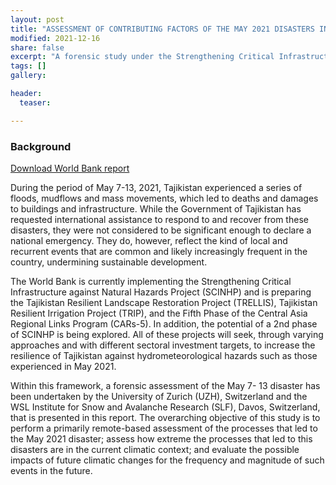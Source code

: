 ```yaml
---
layout: post
title: "ASSESSMENT OF CONTRIBUTING FACTORS OF THE MAY 2021 DISASTERS IN TAJIKISTAN [2021]"
modified: 2021-12-16
share: false
excerpt: "A forensic study under the Strengthening Critical Infrastructure against Natural Hazards Project (SCINHP, P158298), World Bank."
tags: []
gallery:

header:
  teaser: 

---
```


### Background

<a href="https://documents1.worldbank.org/curated/en/970831634014306459/pdf/Assessment-of-Contributing-Factors-of-the-May-2021-Disasters-in-Tajikistan-A-Forensic-Study-Under-the-Strengthening-Critical-Infrastructure-Against-Natural-Hazards-Project.pdf" class="btn btn-success">Download World Bank report</a>

During the period of May 7-13, 2021, Tajikistan experienced a series of floods, mudflows and mass
movements, which led to deaths and damages to buildings and infrastructure. While the
Government of Tajikistan has requested international assistance to respond to and recover from
these disasters, they were not considered to be significant enough to declare a national emergency.
They do, however, reflect the kind of local and recurrent events that are common and likely
increasingly frequent in the country, undermining sustainable development.

The World Bank is currently implementing the Strengthening Critical Infrastructure against Natural
Hazards Project (SCINHP) and is preparing the Tajikistan Resilient Landscape Restoration Project
(TRELLIS), Tajikistan Resilient Irrigation Project (TRIP), and the Fifth Phase of the Central Asia
Regional Links Program (CARs-5). In addition, the potential of a 2nd phase of SCINHP is being
explored. All of these projects will seek, through varying approaches and with different sectoral
investment targets, to increase the resilience of Tajikistan against hydrometeorological hazards such
as those experienced in May 2021.

Within this framework, a forensic assessment of the May 7- 13 disaster has been undertaken by the
University of Zurich (UZH), Switzerland and the WSL Institute for Snow and Avalanche Research
(SLF), Davos, Switzerland, that is presented in this report. The overarching objective of this study is
to perform a primarily remote-based assessment of the processes that led to the May 2021 disaster;
assess how extreme the processes that led to this disasters are in the current climatic context; and
evaluate the possible impacts of future climatic changes for the frequency and magnitude of such
events in the future. 


